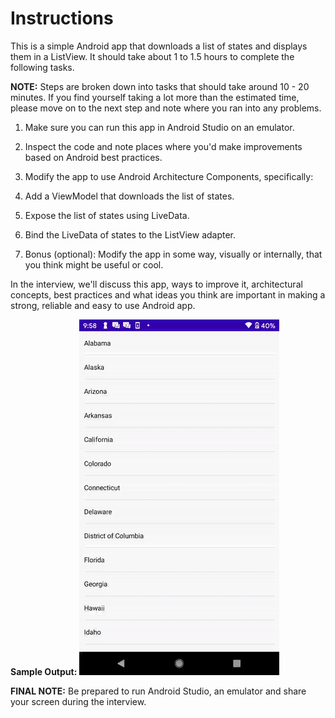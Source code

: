 # Instructions

This is a simple Android app that downloads a list of states and displays them in a ListView. It should take about 1 to 1.5 hours to complete the following tasks.

**NOTE:** Steps are broken down into tasks that should take around 10 - 20 minutes. If you find yourself taking a lot more than the estimated time, please move on to the next step and note where you ran into any problems.

1. Make sure you can run this app in Android Studio on an emulator.

2. Inspect the code and note places where you'd make improvements based on Android best practices.

3. Modify the app to use Android Architecture Components, specifically:

4. Add a ViewModel that downloads the list of states.

5. Expose the list of states using LiveData.

6. Bind the LiveData of states to the ListView adapter.

7. Bonus (optional): Modify the app in some way, visually or internally, that you think might be useful or cool.

In the interview, we'll discuss this app, ways to improve it, architectural concepts, best practices and what ideas you think are important in making a strong, reliable and easy to use Android app.

**Sample Output:**
![](https://github.com/CareRevolutions/SimpleAndroid-Interview/blob/master/assets/finished_take_home.gif)

**FINAL NOTE:** Be prepared to run Android Studio, an emulator and share your screen during the interview.
